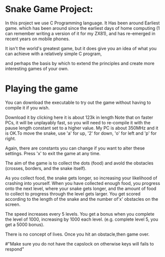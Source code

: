 # Snake Game Project:


In this project we use C Programming language.
It Has been around Earliest game.
which has been around since the earliest days of home computing (1 can remember writing a version of it for my ZX81), and has re-emerged in recent years on mobile phones.

It isn't the world's greatest game, but it does give you an idea of what you can achieve with a relatively simple C program,

and perhaps the basis by which to extend the principles and create more interesting games of your own.

# Playing the game

You can download the executable to try out the game without having to compile it if you wish.

Download it by clicking here it is about 123k in length Note that on faster PCs, it will be unplayably fast, so you will need to re-compile it with the pause length constant set to a higher value.
 My PC is about 350MHz and it is OK.To move the snake, use 'a' for up, '2' for down, 'o' for left and 'p' for right.

Again, there are constants you can change if you want to alter these settings. Press 'x' to exit the game at any time.

The aim of the game is to collect the dots (food) and avold the obstacles (crosses, borders, and the snake itself).

As you collect food, the snake gets longer, so increasing your likelihood of crashing into yourself.
When you have collected enough food, you progress onto the next level,
where your snake gets longer, and the amount of food to collect to progress through the level gets larger. 
You get scored according to the length of the snake and the number of'x' obstacles on the screen.

The speed increases every 5 levels. You get a bonus when you complete the level of 1000, increasing by 1000 each level.
(e.g. complete level 5, you get a 5000 bonus).

There is no concept of lives. Once you hit an obstacle,then game over.

#"Make sure you do not have the capslock on otherwise keys will fails to respond"
